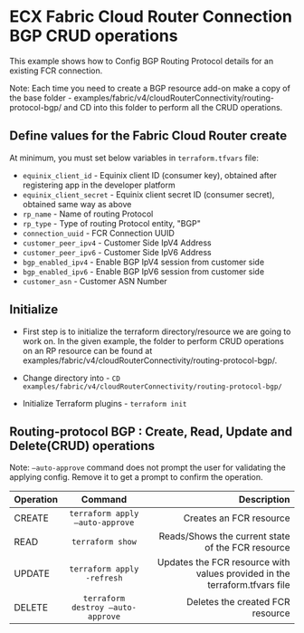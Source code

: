 # ECX Fabric Cloud Router Connection BGP CRUD operations
This example shows how to Config BGP Routing Protocol details for an existing FCR connection.

Note: Each time you need to create a BGP resource add-on
make a copy of the base folder - examples/fabric/v4/cloudRouterConnectivity/routing-protocol-bgp/ and CD into this folder to perform all the CRUD operations.

## Define values for the Fabric Cloud Router create
At minimum, you must set below variables in `terraform.tfvars` file:
- `equinix_client_id` - Equinix client ID (consumer key), obtained after registering app in the developer platform
- `equinix_client_secret` - Equinix client secret ID (consumer secret), obtained same way as above
- `rp_name` - Name of routing Protocol
- `rp_type` - Type of routing Protocol entity, "BGP"
- `connection_uuid` - FCR Connection UUID
- `customer_peer_ipv4` - Customer Side IpV4 Address
- `customer_peer_ipv6` - Customer Side IpV6 Address
- `bgp_enabled_ipv4` - Enable BGP IpV4 session from customer side
- `bgp_enabled_ipv6` - Enable BGP IpV6 session from customer side
- `customer_asn` - Customer ASN Number

## Initialize
- First step is to initialize the terraform directory/resource we are going to work on.
  In the given example, the folder to perform CRUD operations on an RP resource can be found at examples/fabric/v4/cloudRouterConnectivity/routing-protocol-bgp/.

- Change directory into - `CD examples/fabric/v4/cloudRouterConnectivity/routing-protocol-bgp/`
- Initialize Terraform plugins - `terraform init`

## Routing-protocol BGP : Create, Read, Update and Delete(CRUD) operations
Note: `–auto-approve` command does not prompt the user for validating the applying config. Remove it to get a prompt to confirm the operation.

| Operation |              Command              |                                                               Description |
|:----------|:---------------------------------:|--------------------------------------------------------------------------:|
| CREATE    |  `terraform apply –auto-approve`  |                                                    Creates an FCR resource |
| READ      |         `terraform show`          |                          Reads/Shows the current state of the FCR resource |
| UPDATE    |    `terraform apply -refresh`     | Updates the FCR resource with values provided in the terraform.tfvars file |
| DELETE    | `terraform destroy –auto-approve` |                                           Deletes the created FCR resource |